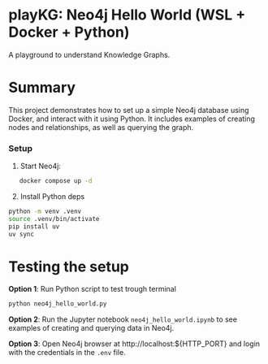 # playKG: Neo4j Hello World (WSL + Docker + Python)
A playground to understand Knowledge Graphs.

# Summary

This project demonstrates how to set up a simple Neo4j database using Docker, and interact with it using Python. It includes examples of creating nodes and relationships, as well as querying the graph.

### Setup
1. Start Neo4j:

```bash
   docker compose up -d
```
2. Install Python deps

```bash
python -m venv .venv
source .venv/bin/activate  
pip install uv
uv sync
```

# Testing the setup

**Option 1**: Run Python script to test trough terminal

```bash
python neo4j_hello_world.py
``` 

**Option 2**: Run the Jupyter notebook `neo4j_hello_world.ipynb` to see examples of creating and querying data in Neo4j.

**Option 3**: Open Neo4j browser at http://localhost:${HTTP_PORT} and login with the credentials in the `.env` file.



